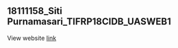 ## 18111158_Siti Purnamasari_TIFRP18CIDB_UASWEB1

View website [link](https://handosttb.000webhostapp.com/)
